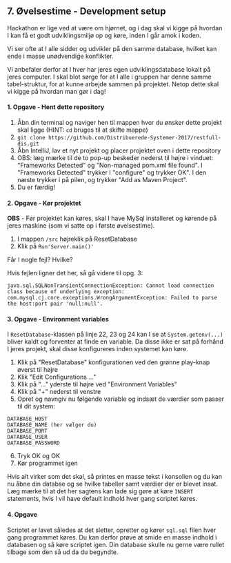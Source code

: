 ## 7. Øvelsestime - Development setup
Hackathon er lige ved at være om hjørnet, og i dag skal vi kigge på hvordan I kan få et godt udviklingsmiljø
op og køre, inden I går amok i koden.

Vi ser ofte at I alle sidder og udvikler på den samme database, hvilket kan ende i masse unødvendige konflikter.

Vi anbefaler derfor at I hver har jeres egen udviklingsdatabase lokalt på jeres computer. I skal blot sørge
for at I alle i gruppen har denne samme tabel-struktur, for at kunne arbejde sammen på projektet. Netop
dette skal vi kigge på hvordan man gør i dag!

#### 1. Opgave - Hent dette repository
1. Åbn din terminal og naviger hen til mappen hvor du ønsker dette projekt skal ligge (HINT: `cd` bruges til at skifte mappe)
2. `git clone https://github.com/Distribuerede-Systemer-2017/restfull-dis.git`
3. Åbn IntelliJ, lav et nyt projekt og placer projektet oven i dette repository
4. OBS: læg mærke til de to pop-up beskeder nederst til højre i vinduet: "Frameworks Detected" og "Non-managed pom.xml file found". I "Frameworks Detected" trykker I "configure" og trykker OK". I den næste trykker i på pilen, og trykker "Add as Maven Project".
5. Du er færdig!

#### 2. Opgave - Kør projektet

**OBS** - Før projektet kan køres, skal I have MySql installeret og kørende på jeres maskine (som vi satte op i første øvelsestime).

1. I mappen `/src` højreklik på ResetDatabase
2. Klik på `Run'Server.main()'`

Får I nogle fejl? Hvilke?

Hvis fejlen ligner det her, så gå videre til opg. 3:
```
java.sql.SQLNonTransientConnectionException: Cannot load connection class because of underlying exception: com.mysql.cj.core.exceptions.WrongArgumentException: Failed to parse the host:port pair 'null:null'.
```
#### 3. Opgave - Environment variables
I `ResetDatabase`-klassen på linje 22, 23 og 24 kan I se at `System.getenv(...)` bliver kaldt og forventer
at finde en variable. Da disse ikke er sat på forhånd I jeres projekt, skal disse konfigureres inden systemet
kan køre.

1. Klik på "ResetDatabase" konfigurationen ved den grønne play-knap øverst til højre
2. Klik "Edit Configurations ..."
3. Klik på "..." yderste til højre ved "Environment Variables"
4. Klik på "+" nederst til venstre
5. Opret og navngiv nu følgende variable og indsæt de værdier som passer til dit system: 
```
DATABASE_HOST
DATABASE_NAME (her vælger du)
DATABASE_PORT
DATABASE_USER
DATABASE_PASSWORD
```
6. Tryk OK og OK
7. Kør programmet igen

Hvis alt virker som det skal, så printes en masse tekst i konsollen og du kan nu åbne din databse og se hvilke tabeller
samt værdier der er blevet insat. Læg mærke til at det her sagtens kan lade sig gøre at køre `INSERT` statements, hvis I 
vil have default indhold hver gang scriptet køres.

#### 4. Opgave
Scriptet er lavet således at det sletter, opretter og kører `sql.sql` filen hver gang programmet køres. Du kan derfor
prøve at smide en masse indhold i databasen og så køre scriptet igen. Din database skulle nu gerne være rullet tilbage
som den så ud da du begyndte.